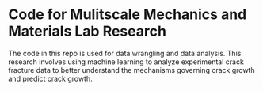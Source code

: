 # Code for Mulitscale Mechanics and Materials Lab Research

The code in this repo is used for data wrangling and data analysis. This research involves using machine learning to analyze experimental crack fracture data to better understand the mechanisms governing crack growth and predict crack growth. 
